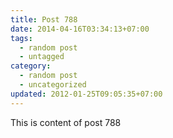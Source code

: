 ```yaml
---
title: Post 788
date: 2014-04-16T03:34:13+07:00
tags:
  - random post
  - untagged
category:
  - random post
  - uncategorized
updated: 2012-01-25T09:05:35+07:00
---
```

This is content of post 788